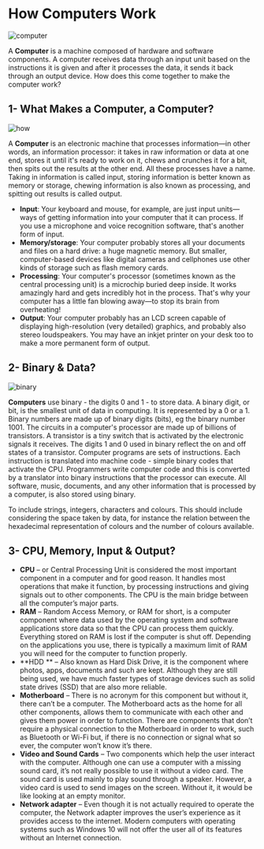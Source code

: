 # How Computers Work 
![computer](https://i.ibb.co/0Vj4hww/cvxym3.jpg)

A **Computer** is a machine composed of hardware and software components. A computer receives data through an input unit based on the instructions it is given and after it processes the data, it sends it back through an output device. How does this come together to make the computer work?

## 1- What Makes a Computer, a Computer?

![how](https://i.ibb.co/cD1SQ3J/Webp-net-resizeimage-removebg-preview.png)

A **Computer** is an electronic machine that processes information—in other words, an information processor: it takes in raw information or data at one end, stores it until it's ready to work on it, chews and crunches it for a bit, then spits out the results at the other end. All these processes have a name. Taking in information is called input, storing information is better known as memory or storage, chewing information is also known as processing, and spitting out results is called output.

- **Input**: Your keyboard and mouse, for example, are just input units—ways of getting information into your computer that it can process. If you use a microphone and voice recognition software, that's another form of input.
- **Memory/storage**: Your computer probably stores all your documents and files on a hard drive: a huge magnetic memory. But smaller, computer-based devices like digital cameras and cellphones use other kinds of storage such as flash memory cards.
- **Processing**: Your computer's processor (sometimes known as the central processing unit) is a microchip buried deep inside. It works amazingly hard and gets incredibly hot in the process. That's why your computer has a little fan blowing away—to stop its brain from overheating!
- **Output**: Your computer probably has an LCD screen capable of displaying high-resolution (very detailed) graphics, and probably also stereo loudspeakers. You may have an inkjet printer on your desk too to make a more permanent form of output.

## 2- Binary & Data?
![binary](https://i.ibb.co/fr1fQGg/Webp-net-resizeimage-1.png)

**Computers** use binary - the digits 0 and 1 - to store data. A binary digit, or bit, is the smallest unit of data in computing. It is represented by a 0 or a 1. Binary numbers are made up of binary digits (bits), eg the binary number 1001. The circuits in a computer's processor are made up of billions of transistors. A transistor is a tiny switch that is activated by the electronic signals it receives. The digits 1 and 0 used in binary reflect the on and off states of a transistor. Computer programs are sets of instructions. Each instruction is translated into machine code - simple binary codes that activate the CPU. Programmers write computer code and this is converted by a translator into binary instructions that the processor can execute. All software, music, documents, and any other information that is processed by a computer, is also stored using binary.

To include strings, integers, characters and colours. This should include considering the space taken by data, for instance the relation between the hexadecimal representation of colours and the number of colours available.

## 3- CPU, Memory, Input & Output?

- **CPU** – or Central Processing Unit is considered the most important component in a computer and for good reason. It handles most operations that make it function, by processing instructions and giving signals out to other components. The CPU is the main bridge between all the computer’s major parts.
- **RAM** – Random Access Memory, or RAM for short, is a computer component where data used by the operating system and software applications store data so that the CPU can process them quickly. Everything stored on RAM is lost if the computer is shut off. Depending on the applications you use, there is typically a maximum limit of RAM you will need for the computer to function properly.
- **HDD ** – Also known as Hard Disk Drive, it is the component where photos, apps, documents and such are kept. Although they are still being used, we have much faster types of storage devices such as solid state drives (SSD) that are also more reliable.
- **Motherboard** – There is no acronym for this component but without it, there can’t be a computer. The Motherboard acts as the home for all other components, allows them to communicate with each other and gives them power in order to function. There are components that don’t require a physical connection to the Motherboard in order to work, such as Bluetooth or Wi-Fi but, if there is no connection or signal what so ever, the computer won’t know it’s there.
- **Video and Sound Cards** – Two components which help the user interact with the computer. Although one can use a computer with a missing sound card, it’s not really possible to use it without a video card. The sound card is used mainly to play sound through a speaker. However, a video card is used to send images on the screen. Without it, it would be like looking at an empty monitor.
- **Network adapter** – Even though it is not actually required to operate the computer, the Network adapter improves the user’s experience as it provides access to the internet. Modern computers with operating systems such as Windows 10 will not offer the user all of its features without an Internet connection.